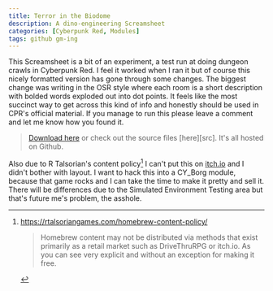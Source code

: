 ```yaml
---
title: Terror in the Biodome
description: A dino-engineering Screamsheet
categories: [Cyberpunk Red, Modules]
tags: github gm-ing
---
```


This Screamsheet is a bit of an experiment, a test run at doing dungeon crawls in Cyberpunk Red. I feel it worked when I ran it but of course this nicely formatted version has gone through some changes. The biggest change was writing in the OSR style where each room is a short description with bolded words exploded out into dot points. It feels like the most succinct way to get across this kind of info and honestly should be used in CPR's official material. If you manage to run this please leave a comment and let me know how you found it.

> [Download here][dl] or check out the source files [here][src]. It's all hosted on Github.

Also due to R Talsorian's content policy[^rt-policy] I can't put this on [itch.io](https://itch.io) and I didn't bother with layout. I want to hack this into a CY_Borg module, because that game rocks and I can take the time to make it pretty and sell it. There will be differences due to the Simulated Environment Testing area but that's future me's problem, the asshole.

[^rt-policy]: <https://rtalsoriangames.com/homebrew-content-policy/>
    > Homebrew content may not be distributed via methods that exist primarily as a retail market such as DriveThruRPG or itch.io.
    As you can see very explicit and without an exception for making it free.

[dl]: assets/downloads/TerrorInTheBiodome/TerrorInTheBiodome.pdf
[source]: https://github.com/LukeOssevoort/CPR-Terror-in-the-Biodome